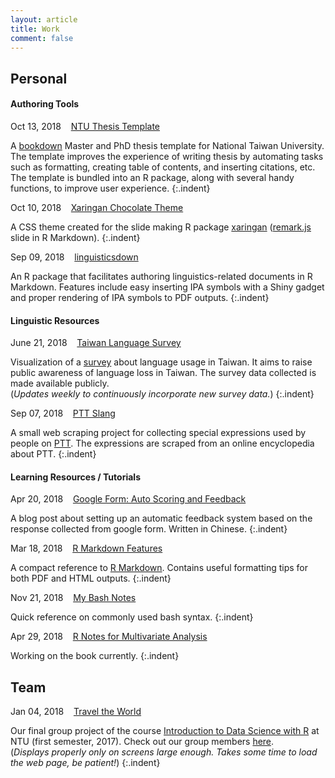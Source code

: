 ```yaml
---
layout: article
title: Work
comment: false
---
```


<style>
    p.indent{
      font-size: 0.9em;
    	padding-left: 1.1em;
    	padding-bottom: 1em;
      margin-top: -0.7em;
    }
</style>

## Personal

#### Authoring Tools

Oct 13, 2018 &nbsp;&nbsp; [NTU Thesis Template](https://liao961120.github.io/ntuthesis)

A [bookdown](https://bookdown.org/yihui/bookdown/) Master and PhD thesis template for National Taiwan University. The template improves the experience of writing thesis by automating tasks such as formatting, creating table of contents, and inserting citations, etc. The template is bundled into an R package, along with several handy functions, to improve user experience.
{:.indent}

Oct 10, 2018 &nbsp;&nbsp; [Xaringan Chocolate Theme](https://liao961120.github.io/slides/xaringan/)

A CSS theme created for the slide making R package [xaringan](https://github.com/yihui/xaringan) ([remark.js](https://github.com/gnab/remark) slide in R Markdown).
{:.indent}

Sep 09, 2018 &nbsp;&nbsp; [linguisticsdown](https://liao961120.github.io/linguisticsdown)

An R package that facilitates authoring linguistics-related documents in R Markdown. Features include easy inserting IPA symbols with a Shiny gadget and proper rendering of IPA symbols to PDF outputs.
{:.indent}


#### Linguistic Resources

June 21, 2018 &nbsp;&nbsp; [Taiwan Language Survey](https://twlangsurvey.github.io/main/)  

Visualization of a [survey](https://docs.google.com/forms/d/e/1FAIpQLSdrZbbh8XHLYBlLFag8_MGJBtDjvDq-32wwGkvHxYzR2brixg/viewform) about language usage in Taiwan. It aims to raise public awareness of language loss in Taiwan. The survey data collected is made available publicly.  
(*Updates weekly to continuously incorporate new survey data.*)
{:.indent}


Sep 07, 2018 &nbsp;&nbsp; [PTT Slang](https://liao961120.github.io/PTT-scrapy/)

A small web scraping project for collecting special expressions used by people on [PTT](https://en.wikipedia.org/wiki/PTT_Bulletin_Board_System). The expressions are scraped from an online encyclopedia about PTT.
{:.indent}



#### Learning Resources / Tutorials

Apr 20, 2018 &nbsp;&nbsp; [Google Form: Auto Scoring and Feedback](https://liao961120.github.io/2018/04/20/gsheet_survey.html)  

A blog post about setting up an automatic feedback system based on the response collected from google form. Written in Chinese.
{:.indent}

Mar 18, 2018 &nbsp;&nbsp; [R Markdown Features](https://liao961120.github.io/notes/rmd_features.html)  

A compact reference to [R Markdown](https://rmarkdown.rstudio.com/). Contains useful formatting tips for both PDF and HTML outputs.
{:.indent}

Nov 21, 2018 &nbsp;&nbsp; [My Bash Notes](https://liao961120.github.io/notes/mylinux.html)

Quick reference on commonly used bash syntax.
{:.indent}

Apr 29, 2018 &nbsp;&nbsp; [R Notes for Multivariate Analysis](https://liao961120.github.io/MVA)  

Working on the book currently.
{:.indent}


## Team

Jan 04, 2018 &nbsp;&nbsp; [Travel the World](https://rlads2017g1.github.io/presentation.html)  

Our final group project of the course [Introduction to Data Science with R](https://nol2.aca.ntu.edu.tw/nol/coursesearch/print_table.php?course_id=142%20U0750&class=&dpt_code=1420&ser_no=76601&semester=106-1&lang=CH) at NTU (first semester, 2017). Check out our group members [here](https://rlads2017g1.github.io).  
(*Displays properly only on screens large enough. Takes some time to load the web page, be patient!*)
{:.indent}
